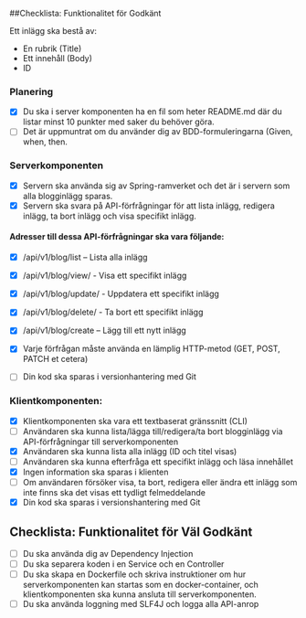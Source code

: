 
##Checklista: Funktionalitet för Godkänt

Ett inlägg ska bestå av:
- En rubrik (Title)
- Ett innehåll (Body)
- ID

### Planering

- [x] Du ska i server komponenten ha en fil som heter README.md där du listar minst 10 punkter med saker du behöver göra.
- [ ] Det är uppmuntrat om du använder dig av BDD-formuleringarna (Given, when, then.

### Serverkomponenten
- [x] Servern ska använda sig av Spring-ramverket och det är i servern som alla blogginlägg sparas.
- [x] Servern ska svara på API-förfrågningar för att lista inlägg, redigera inlägg, ta bort inlägg och visa specifikt inlägg.

#### Adresser till dessa API-förfrågningar ska vara följande:
- [x] /api/v1/blog/list – Lista alla inlägg
- [x] /api/v1/blog/view/<id> - Visa ett specifikt inlägg
- [x] /api/v1/blog/update/<id> - Uppdatera ett specifikt inlägg
- [x] /api/v1/blog/delete/<id> - Ta bort ett specifikt inlägg
- [x] /api/v1/blog/create – Lägg till ett nytt inlägg

- [x] Varje förfrågan måste använda en lämplig HTTP-metod (GET, POST, PATCH et
  cetera)
- [ ] Din kod ska sparas i versionhantering med Git

### Klientkomponenten:

- [x] Klientkomponenten ska vara ett textbaserat gränssnitt (CLI)
- [ ] Användaren ska kunna lista/lägga till/redigera/ta bort blogginlägg via API-förfrågningar till serverkomponenten
- [x] Användaren ska kunna lista alla inlägg (ID och titel visas)
- [ ] Användaren ska kunna efterfråga ett specifikt inlägg och läsa innehållet
- [x] Ingen information ska sparas i klienten
- [ ] Om användaren försöker visa, ta bort, redigera eller ändra ett inlägg som inte
  finns ska det visas ett tydligt felmeddelande
- [x] Din kod ska sparas i versionshantering med Git

## Checklista: Funktionalitet för Väl Godkänt

- [ ] Du ska använda dig av Dependency Injection
- [ ] Du ska separera koden i en Service och en Controller
- [ ] Du ska skapa en Dockerfile och skriva instruktioner om hur serverkomponenten kan startas som en docker-container, och klientkomponenten ska kunna ansluta till serverkomponenten.
- [ ] Du ska använda loggning med SLF4J och logga alla API-anrop
